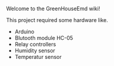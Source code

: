 Welcome to the GreenHouseEmd wiki!

This project required some hardware like.
* Arduino 
* Blutooth module HC-05 
* Relay controllers
* Humidity sensor
* Temperatur sensor
